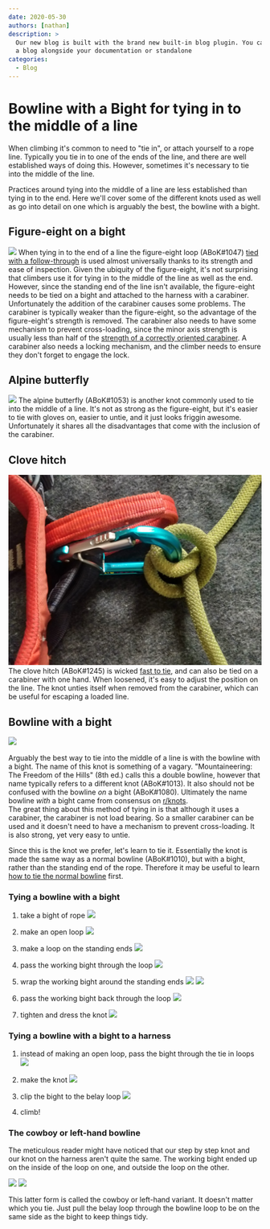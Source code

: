 ```yaml
---
date: 2020-05-30
authors: [nathan]
description: >
  Our new blog is built with the brand new built-in blog plugin. You can build
  a blog alongside your documentation or standalone
categories:
  - Blog
---
```


# Bowline with a Bight for tying in to the middle of a line



When climbing it's common to need to "tie in", or attach yourself to a rope line.
Typically you tie in to one of the ends of the line, and there are well established ways of doing this.
However, sometimes it's necessary to tie into the middle of the line. 
<!-- more -->
Practices around tying into the middle of a line are less established than tying in to the end. Here we'll cover some of the different knots used as well as go into detail on one which is arguably the best, the bowline with a bight.

## Figure-eight on a bight
![](../assets/img/f8ob-harness.jpg)
When tying in to the end of a line the figure-eight loop (ABoK#1047) [tied with a follow-through](https://www.animatedknots.com/figure-8-follow-through-loop-knot) is used almost universally thanks to its strength and ease of inspection. 
Given the ubiquity of the figure-eight, it's not surprising that climbers use it for tying in to the middle of the line as well as the end. 
However, since the standing end of the line isn't available, the figure-eight needs to be tied on a bight and attached to the harness with a carabiner. 
Unfortunately the addition of the carabiner causes some problems. The carabiner is typically weaker than the figure-eight, so the advantage of the figure-eight's strength is removed. 
The carabiner also needs to have some mechanism to prevent cross-loading, since the minor axis strength is usually less than half of the [strength of a correctly oriented carabiner](https://www.petzl.com/US/en/Sport/Examples-of-dangerous-carabiner-loading-). 
A carabiner also needs a locking mechanism, and the climber needs to ensure they don't forget to engage the lock.

## Alpine butterfly
![](../assets/img/ab-harness.jpg)
The alpine butterfly (ABoK#1053) is another knot commonly used to tie into the middle of a line. 
It's not as strong as the figure-eight, but it's easier to tie with gloves on, easier to untie, and it just looks friggin awesome. 
Unfortunately it shares all the disadvantages that come with the inclusion of the carabiner.

## Clove hitch
![](../assets/img/clove-harness.jpg)
The clove hitch (ABoK#1245) is wicked [fast to tie](https://www.animatedknots.com/clove-hitch-knot-using-loops), and can also be tied on a carabiner with one hand. 
When loosened, it's easy to adjust the position on the line.
The knot unties itself when removed from the carabiner, which can be useful for escaping a loaded line.

## Bowline with a bight
![](../assets/img/l-bwb-harness-3.jpg)

Arguably the best way to tie into the middle of a line is with the bowline with a bight. The name of this knot is something of a vagary.
"Mountaineering: The Freedom of the Hills" (8th ed.) calls this a double bowline, however that name typically refers to a different knot (ABoK#1013).
It also should not be confused with the bowline *on* a bight (ABoK#1080). Ultimately the name bowline *with* a bight came from consensus on [r/knots](https://old.reddit.com/r/knots/comments/frz6ef/id_this_knot).   
The great thing about this method of tying in is that although it uses a carabiner, the carabiner is not load bearing. 
So a smaller carabiner can be used and it doesn't need to have a mechanism to prevent cross-loading.
It is also strong, yet very easy to untie.

Since this is the knot we prefer, let's learn to tie it. 
Essentially the knot is made the same way as a normal bowline (ABoK#1010), but with a bight, rather than the standing end of the rope. 
Therefore it may be useful to learn [how to tie the normal bowline](https://www.animatedknots.com/bowline-knot) first.

### Tying a bowline with a bight

1. take a bight of rope
![](../assets/img/bwb-1.jpg)

2. make an open loop
![](../assets/img/bwb-2.jpg)

3. make a loop on the standing ends
![](../assets/img/bwb-3.jpg)

4. pass the working bight through the loop
![](../assets/img/bwb-4.jpg)


5. wrap the working bight around the standing ends
![](../assets/img/bwb-5.jpg)
![](../assets/img/bwb-6.jpg)

6. pass the working bight back through the loop
![](../assets/img/bwb-7.jpg)

7. tighten and dress the knot
![](../assets/img/bwb-8.jpg)

### Tying a bowline with a bight to a harness

1. instead of making an open loop, pass the bight through the tie in loops
![](../assets/img/l-bwb-harness-1.jpg)

2. make the knot
![](../assets/img/l-bwb-harness-2.jpg)

3. clip the bight to the belay loop
![](../assets/img/l-bwb-harness-3.jpg)

4. climb!

### The cowboy or left-hand bowline

The meticulous reader might have noticed that our step by step knot and our knot on the harness aren't quite the same. 
The working bight ended up on the inside of the loop on one, and outside the loop on the other.

![](../assets/img/bwb-8.jpg)
![](../assets/img/l-bwb.jpg)

This latter form is called the cowboy or left-hand variant. It doesn't matter which you tie. Just pull the belay loop through the bowline loop to be on the same side as the bight to keep things tidy.
